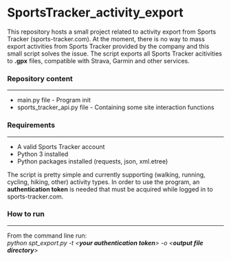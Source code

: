 # SportsTracker_activity_export
This repository hosts a small project related to activity export from Sports Tracker (sports-tracker.com). At the moment, there is no way to mass export activities from Sports Tracker provided by the company and this small script solves the issue. The script exports all Sports Tracker acitivities to **.gpx** files, compatible with Strava, Garmin and other services.

### Repository content
--------
*  main.py file - Program init
*  sports_tracker_api.py file - Containing some site interaction functions

### Requirements
--------
*  A valid Sports Tracker account
*  Python 3 installed
*  Python packages installed (requests, json, xml.etree)

The script is pretty simple and currently supporting (walking, running, cycling, hiking, other) activity types.
In order to use the program, an **authentication token** is needed that must be acquired while logged in to sports-tracker.com.

### How to run
--------
From the command line run: <br/>
*python spt_export.py -t \<**your authentication token**\> -o \<**output file directory**\>*
